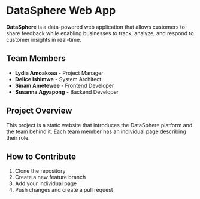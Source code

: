 # DataSphere Web App  

**DataSphere** is a data-powered web application that allows customers to share feedback while enabling businesses to track, analyze, and respond to customer insights in real-time.  

## Team Members  
- **Lydia Amoakoaa** - Project Manager  
- **Delice Ishimwe** - System Architect  
- **Sinam Ametewee** - Frontend Developer  
- **Susanna Agyapong** - Backend Developer  

## Project Overview  
This project is a static website that introduces the DataSphere platform and the team behind it. Each team member has an individual page describing their role.  

## How to Contribute  
1. Clone the repository  
2. Create a new feature branch  
3. Add your individual page  
4. Push changes and create a pull request  
